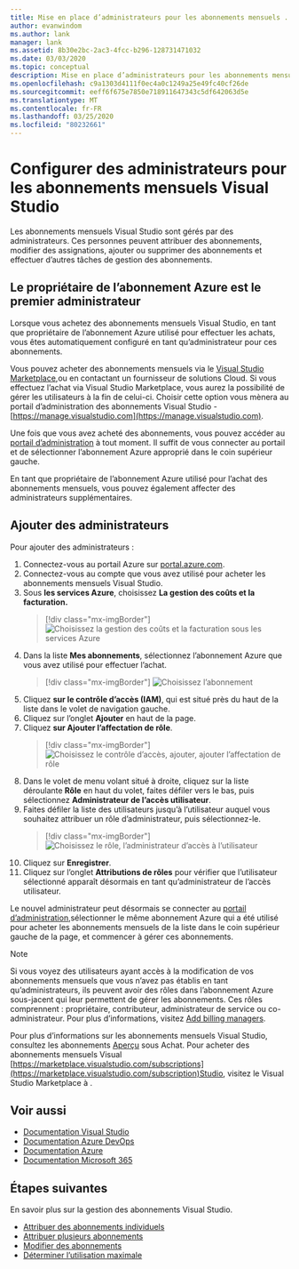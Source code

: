 ```yaml
---
title: Mise en place d’administrateurs pour les abonnements mensuels . Microsoft Docs
author: evanwindom
ms.author: lank
manager: lank
ms.assetid: 8b30e2bc-2ac3-4fcc-b296-128731471032
ms.date: 03/03/2020
ms.topic: conceptual
description: Mise en place d’administrateurs pour les abonnements mensuels
ms.openlocfilehash: c9a1303d4111f0ec4a0c1249a25e49fc40cf26de
ms.sourcegitcommit: eeff6f675e7850e718911647343c5df642063d5e
ms.translationtype: MT
ms.contentlocale: fr-FR
ms.lasthandoff: 03/25/2020
ms.locfileid: "80232661"
---
```

# <a name="set-up-administrators-for-visual-studio-monthly-subscriptions"></a>Configurer des administrateurs pour les abonnements mensuels Visual Studio

Les abonnements mensuels Visual Studio sont gérés par des administrateurs. Ces personnes peuvent attribuer des abonnements, modifier des assignations, ajouter ou supprimer des abonnements et effectuer d’autres tâches de gestion des abonnements.

## <a name="the-azure-subscription-owner-is-the-first-administrator"></a>Le propriétaire de l’abonnement Azure est le premier administrateur

Lorsque vous achetez des abonnements mensuels Visual Studio, en tant que propriétaire de l’abonnement Azure utilisé pour effectuer les achats, vous êtes automatiquement configuré en tant qu’administrateur pour ces abonnements.

Vous pouvez acheter des abonnements mensuels via le [Visual Studio Marketplace,](https://marketplace.visualstudio.com/subscriptions)ou en contactant un fournisseur de solutions Cloud. Si vous effectuez l’achat via Visual Studio Marketplace, vous aurez la possibilité de gérer les utilisateurs à la fin de celui-ci. Choisir cette option vous mènera au portail d’administration des abonnements Visual Studio - [https://manage.visualstudio.com](https://manage.visualstudio.com).

Une fois que vous avez acheté des abonnements, vous pouvez accéder au [portail d’administration](https://manage.visualstudio.com) à tout moment. Il suffit de vous connecter au portail et de sélectionner l’abonnement Azure approprié dans le coin supérieur gauche.

En tant que propriétaire de l’abonnement Azure utilisé pour l’achat des abonnements mensuels, vous pouvez également affecter des administrateurs supplémentaires.

## <a name="add-administrators"></a>Ajouter des administrateurs

Pour ajouter des administrateurs :

1. Connectez-vous au portail Azure sur [portal.azure.com](https://portal.azure.com).
2. Connectez-vous au compte que vous avez utilisé pour acheter les abonnements mensuels Visual Studio.
3. Sous **les services Azure**, choisissez **La gestion des coûts et la facturation.**
   > [!div class="mx-imgBorder"]
   > ![Choisissez la gestion des coûts et la facturation sous les services Azure](_img/cloud-admin/azure-cost-billing.png)
4. Dans la liste **Mes abonnements**, sélectionnez l’abonnement Azure que vous avez utilisé pour effectuer l’achat.
   > [!div class="mx-imgBorder"]
   > ![Choisissez l’abonnement](_img/cloud-admin/subscription-list.png)
5. Cliquez **sur le contrôle d’accès (IAM)**, qui est situé près du haut de la liste dans le volet de navigation gauche.
6. Cliquez sur l’onglet **Ajouter** en haut de la page.
7. Cliquez **sur Ajouter l’affectation de rôle**.
   > [!div class="mx-imgBorder"]
   > ![Choisissez le contrôle d’accès, ajouter, ajouter l’affectation de rôle](_img/cloud-admin/access-control-add.png)
8. Dans le volet de menu volant situé à droite, cliquez sur la liste déroulante **Rôle** en haut du volet, faites défiler vers le bas, puis sélectionnez **Administrateur de l’accès utilisateur**.
9. Faites défiler la liste des utilisateurs jusqu’à l’utilisateur auquel vous souhaitez attribuer un rôle d’administrateur, puis sélectionnez-le. 
   > [!div class="mx-imgBorder"]
   > ![Choisissez le rôle, l’administrateur d’accès à l’utilisateur](_img/cloud-admin/add-role-user-access-admin.png)
10. Cliquez sur **Enregistrer**.
11. Cliquez sur l’onglet **Attributions de rôles** pour vérifier que l’utilisateur sélectionné apparaît désormais en tant qu’administrateur de l’accès utilisateur.

Le nouvel administrateur peut désormais se connecter au [portail d’administration,](https://manage.visualstudio.com)sélectionner le même abonnement Azure qui a été utilisé pour acheter les abonnements mensuels de la liste dans le coin supérieur gauche de la page, et commencer à gérer ces abonnements.

> [!NOTE]
> Si vous voyez des utilisateurs ayant accès à la modification de vos abonnements mensuels que vous n’avez pas établis en tant qu’administrateurs, ils peuvent avoir des rôles dans l’abonnement Azure sous-jacent qui leur permettent de gérer les abonnements. Ces rôles comprennent : propriétaire, contributeur, administrateur de service ou co-administrateur. Pour plus d’informations, visitez [Add billing managers](/azure/devops/organizations/billing/add-backup-billing-managers?view=vsts).

Pour plus d’informations sur les abonnements mensuels Visual Studio, consultez les abonnements [Aperçu](vscloud-overview.md) sous Achat. Pour acheter des abonnements mensuels Visual [https://marketplace.visualstudio.com/subscriptions](https://marketplace.visualstudio.com/subscription)Studio, visitez le Visual Studio Marketplace à .

## <a name="see-also"></a>Voir aussi
- [Documentation Visual Studio](https://docs.microsoft.com/visualstudio/)
- [Documentation Azure DevOps](https://docs.microsoft.com/azure/devops/)
- [Documentation Azure](https://docs.microsoft.com/azure/)
- [Documentation Microsoft 365](https://docs.microsoft.com/microsoft-365/)

## <a name="next-steps"></a>Étapes suivantes
En savoir plus sur la gestion des abonnements Visual Studio.
- [Attribuer des abonnements individuels](assign-license.md)
- [Attribuer plusieurs abonnements](assign-license-bulk.md)
- [Modifier des abonnements](edit-license.md)
- [Déterminer l’utilisation maximale](maximum-usage.md)



